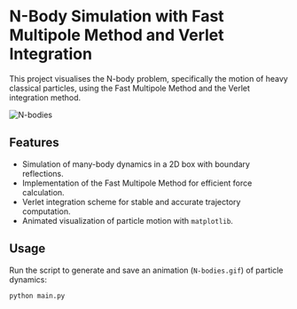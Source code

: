# N-Body Simulation with Fast Multipole Method and Verlet Integration
This project visualises the N-body problem, specifically the motion of heavy classical particles, using the Fast Multipole Method and the Verlet integration method.

![N-bodies](https://github.com/user-attachments/assets/3a204499-a327-429f-8021-5c97a404ce83)

## Features
- Simulation of many-body dynamics in a 2D box with boundary reflections.
- Implementation of the Fast Multipole Method for efficient force calculation.
- Verlet integration scheme for stable and accurate trajectory computation.
- Animated visualization of particle motion with `matplotlib`.

## Usage
Run the script to generate and save an animation (`N-bodies.gif`) of particle dynamics:

```bash
python main.py
